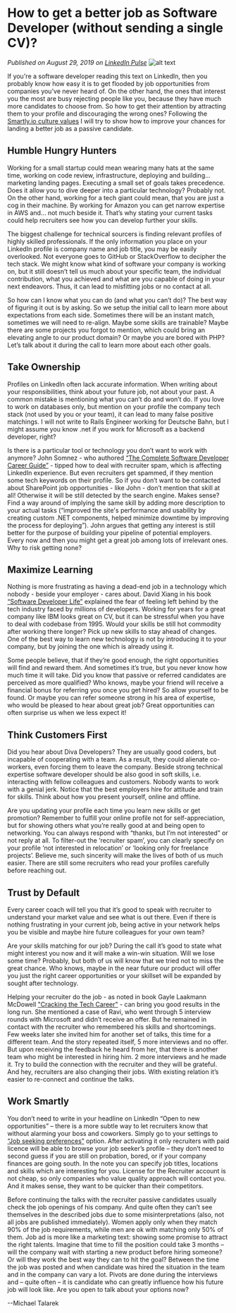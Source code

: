 # How to get a better job as Software Developer (without sending a single CV)?
*Published on August 29, 2019 on [LinkedIn Pulse](https://www.linkedin.com/pulse/how-get-better-job-software-developer-without-sending-michael-talarek/)*
![alt text](https://media-exp1.licdn.com/dms/image/C4E12AQFQ7_I02iKmuQ/article-cover_image-shrink_600_2000/0/1567095529997?e=1614816000&v=beta&t=OJzT00Z_CcwkVWxZnFJrHIPsblY0X_E9FzTDuhbJWsc "devs at summit")

If you're a software developer reading this text on LinkedIn, then you probably know how easy it is to get flooded by job opportunities from companies you've never heard of. On the other hand, the ones that interest you the most are busy rejecting people like you, because they have much more candidates to choose from. So how to get their attention by attracting them to your profile and discouraging the wrong ones? Following the [Smartly.io culture values](https://www.smartly.io/culturehandbook) I will try to show how to improve your chances for landing a better job as a passive candidate.

## Humble Hungry Hunters

Working for a small startup could mean wearing many hats at the same time, working on code review, infrastructure, deploying and building… marketing landing pages. Executing a small set of goals takes precedence. Does it allow you to dive deeper into a particular technology? Probably not. On the other hand, working for a tech giant could mean, that you are just a cog in their machine. By working for Amazon you can get narrow expertise in AWS and… not much beside it. That’s why stating your current tasks could help recruiters see how you can develop further your skills.

The biggest challenge for technical sourcers is finding relevant profiles of highly skilled professionals. If the only information you place on your LinkedIn profile is company name and job title, you may be easily overlooked. Not everyone goes to GitHub or StackOverflow to decipher the tech stack. We might know what kind of software your company is working on, but it still doesn’t tell us much about your specific team, the individual contribution, what you achieved and what are you capable of doing in your next endeavors. Thus, it can lead to misfitting jobs or no contact at all.

So how can I know what you can do (and what you can’t do)? The best way of figuring it out is by asking. So we setup the initial call to learn more about expectations from each side. Sometimes there will be an instant match, sometimes we will need to re-align. Maybe some skills are trainable? Maybe there are some projects you forgot to mention, which could bring an elevating angle to our product domain? Or maybe you are bored with PHP? Let’s talk about it during the call to learn more about each other goals.

## Take Ownership

Profiles on LinkedIn often lack accurate information. When writing about your responsibilities, think about your future job, not about your past. A common mistake is mentioning what you can’t do and won’t do. If you love to work on databases only, but mention on your profile the company tech stack (not used by you or your team), it can lead to many false positive matchings. I will not write to Rails Engineer working for Deutsche Bahn, but I might assume you know .net if you work for Microsoft as a backend developer, right?

Is there is a particular tool or technology you don’t want to work with anymore? John Somnez - who authored [“The Complete Software Developer Career Guide”](https://www.amazon.de/Complete-Software-Developers-Career-Guide/dp/0999081411/ref=sr_1_3?__mk_de_DE=%C3%85M%C3%85%C5%BD%C3%95%C3%91&keywords=Software+Developer+Life&qid=1567097374&s=gateway&sr=8-3) - tipped how to deal with recruiter spam, which is affecting LinkedIn experience. But even recruiters get spammed, if they mention some tech keywords on their profile. So if you don’t want to be contacted about SharePoint job opportunities - like John - don’t mention that skill at all! Otherwise it will be still detected by the search engine. Makes sense? Find a way around of implying the same skill by adding more description to your actual tasks (“improved the site's performance and usability by creating custom .NET components, helped minimize downtime by improving the process for deploying”). John argues that getting any interest is still better for the purpose of building your pipeline of potential employers. Every now and then you might get a great job among lots of irrelevant ones. Why to risk getting none?

## Maximize Learning
Nothing is more frustrating as having a dead-end job in a technology which nobody - beside your employer - cares about. David Xiang in his book [“Software Developer Life”](https://www.amazon.de/Software-Developer-Life-Learning-Stories/dp/1732345902/ref=sr_1_1?__mk_de_DE=%C3%85M%C3%85%C5%BD%C3%95%C3%91&keywords=Software+Developer+Life&qid=1567097374&s=gateway&sr=8-1) explained the fear of feeling left behind by the tech industry faced by millions of developers. Working for years for a great company like IBM looks great on CV, but it can be stressful when you have to deal with codebase from 1995. Would your skills be still hot commodity after working there longer? Pick up new skills to stay ahead of changes. One of the best way to learn new technology is not by introducing it to your company, but by joining the one which is already using it.

Some people believe, that if they’re good enough, the right opportunities will find and reward them. And sometimes it’s true, but you never know how much time it will take. Did you know that passive or referred candidates are perceived as more qualified? Who knows, maybe your friend will receive a financial bonus for referring you once you get hired? So allow yourself to be found. Or maybe you can refer someone strong in his area of expertise, who would be pleased to hear about great job? Great opportunities can often surprise us when we less expect it!

## Think Customers First
Did you hear about Diva Developers? They are usually good coders, but incapable of cooperating with a team. As a result, they could alienate co-workers, even forcing them to leave the company. Beside strong technical expertise software developer should be also good in soft skills, i.e. interacting with fellow colleagues and customers. Nobody wants to work with a genial jerk. Notice that the best employers hire for attitude and train for skills. Think about how you present yourself, online and offline.

Are you updating your profile each time you learn new skills or get promotion? Remember to fulfill your online profile not for self-appreciation, but for showing others what you’re really good at and being open to networking. You can always respond with “thanks, but I’m not interested” or not reply at all. To filter-out the ‘recruiter spam’, you can clearly specify on your profile ‘not interested in relocation’ or ‘looking only for freelance projects’. Believe me, such sincerity will make the lives of both of us much easier. There are still some recruiters who read your profiles carefully before reaching out.

## Trust by Default
Every career coach will tell you that it’s good to speak with recruiter to understand your market value and see what is out there. Even if there is nothing frustrating in your current job, being active in your network helps you be visible and maybe hire future colleagues for your own team?

Are your skills matching for our job? During the call it’s good to state what might interest you now and it will make a win-win situation. Will we lose some time? Probably, but both of us will know that we tried not to miss the great chance. Who knows, maybe in the near future our product will offer you just the right career opportunities or your skillset will be expanded by sought after technology.

Helping your recruiter do the job - as noted in book Gayle Laakmann McDowell ["Cracking the Tech Career"](https://www.amazon.de/Cracking-Tech-Career-Insider-Microsoft/dp/1118968085/ref=sr_1_1?__mk_de_DE=%C3%85M%C3%85%C5%BD%C3%95%C3%91&keywords=Cracking+the+Tech+Career&qid=1567097347&s=gateway&sr=8-1) - can bring you good results in the long run. She mentioned a case of Ravi, who went through 5 interview rounds with Microsoft and didn’t receive an offer. But he remained in contact with the recruiter who remembered his skills and shortcomings. Few weeks later she invited him for another set of talks, this time for a different team. And the story repeated itself, 5 more interviews and no offer. But upon receiving the feedback he heard from her, that there is another team who might be interested in hiring him. 2 more interviews and he made it. Try to build the connection with the recruiter and they will be grateful. And hey, recruiters are also changing their jobs. With existing relation it’s easier to re-connect and continue the talks.

## Work Smartly
You don’t need to write in your headline on LinkedIn “Open to new opportunities” – there is a more subtle way to let recruiters know that without alarming your boss and coworkers. Simply go to your settings to [“Job seeking preferences”](https://www.linkedin.com/psettings/?lipi=urn%3Ali%3Apage%3Ad_flagship3_pulse_read%3BCP%2BDsRdiTdOjGCRtLy%2FR0Q%3D%3D&licu=urn%3Ali%3Acontrol%3Ad_flagship3_pulse_read-nav.settings_account_manage_account)  option. After activating it only recruiters with paid licence will be able to browse your job seeker’s profile – they don’t need to second guess if you are still on probation, bored, or if your company finances are going south. In the note you can specify job titles, locations and skills which are interesting for you. License for the Recruiter account is not cheap, so only companies who value quality approach will contact you. And it makes sense, they want to be quicker than their competitors.

Before continuing the talks with the recruiter passive candidates usually check the job openings of his company. And quite often they can’t see themselves in the described jobs due to some misinterpretations (also, not all jobs are published immediately). Women apply only when they match 90% of the job requirements, while men are ok with matching only 50% of them. Job ad is more like a marketing text: showing some promise to attract the right talents. Imagine that time to fill the position could take 3 months – will the company wait with starting a new product before hiring someone? Or will they work the best way they can to hit the goal? Between the time the job was posted and when candidate was hired the situation in the team and in the company can vary a lot. Pivots are done during the interviews and – quite often – it is candidate who can greatly influence how his future job will look like. Are you open to talk about your options now?

--Michael Talarek
